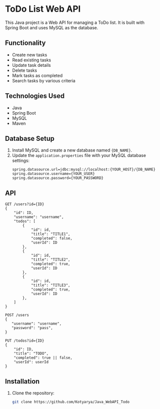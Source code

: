 # ToDo List Web API

This Java project is a Web API for managing a ToDo list. It is built with Spring Boot and uses MySQL as the database.

## Functionality

- Create new tasks
- Read existing tasks
- Update task details
- Delete tasks
- Mark tasks as completed
- Search tasks by various criteria

## Technologies Used

- Java
- Spring Boot
- MySQL
- Maven

## Database Setup

1. Install MySQL and create a new database named `{DB_NAME}`.
2. Update the `application.properties` file with your MySQL database settings:
   ```properties
   spring.datasource.url=jdbc:mysql://localhost:{YOUR_HOST}/{DB_NAME}
   spring.datasource.username={YOUR_USER}
   spring.datasource.password={YOUR_PASSWORD}

## API
```
GET /users?id={ID}
{
    "id": ID,
    "username": "username",
    "todos": [
        {
            "id": id,
            "title": "TITLE1",
            "completed": false,
            "userId": ID
        },
        {
            "id": id,
            "title": "TITLE2",
            "completed": true,
            "userId": ID
        },
        {
            "id": id,
            "title": "TITLE3",
            "completed": true,
            "userId": ID
        },
    ]
}

POST /users
{
   "username": "username",
   "password": "pass",
}

PUT /todos?id={ID}
{
    "id": ID,
    "title": "TODO",
    "completed": true || false,
    "userId": userId
}

```

## Installation

1. Clone the repository:
   
   ```sh
   git clone https://github.com/Kotyarya/Java_WebAPI_Todo
